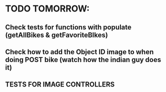 # TODO TOMORROW:

## Check tests for functions with populate (getAllBikes & getFavoriteBIkes)

## Check how to add the Object ID image to when doing POST bike (watch how the indian guy does it)

## TESTS FOR IMAGE CONTROLLERS
